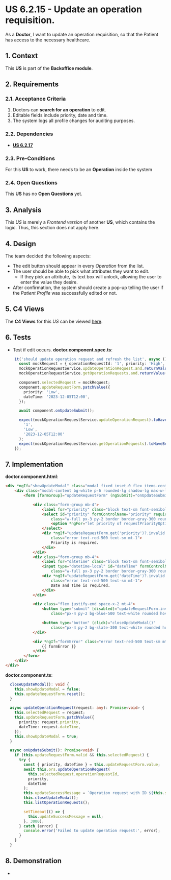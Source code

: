 # US 6.2.15 - Update an operation requisition.

As a **Doctor**, I want to update an operation requisition, so that the Patient has access to the necessary healthcare.


## 1. Context

This **US** is part of the **Backoffice module**.

## 2. Requirements

### 2.1. Acceptance Criteria

1. Doctors can **search for an operation** to edit.
2. Editable fields include priority, date and time.
4. The system logs all profile changes for auditing purposes.

### 2.2. Dependencies

* [**US 6.2.17**](../../sprint-b/6-2-17/readme.md)

### 2.3. Pre-Conditions

For this **US** to work, there needs to be an **Operation** inside the system

### 2.4. Open Questions

This **US** has no **Open Questions** yet.

## 3. Analysis

This *US* is merely a *Frontend version* of another **US**, which contains the logic. Thus, this section does not apply here.

## 4. Design

The team decided the following aspects:
* The edit button should appear in every *Operation* from the list.
* The user should be able to pick what attributes they want to edit.
    * If they pick an attribute, its text box will unlock, allowing the user to enter the value they desire.
* After confirmation, the system should create a pop-up telling the user if the *Patient Profile* was successfully edited or not.

## 5. C4 Views

The **C4 Views** for this *US* can be viewed [here](views/readme.md).

## 6. Tests

* Test if edit occurs.
**doctor.component.spec.ts**:

```ts
    it('should update operation request and refresh the list', async () => {
      const mockRequest = { operationRequestId: '1', priority: 'High', dateTime: '2023-12-01T12:00' };
      mockOperationRequestService.updateOperationRequest.and.returnValue(Promise.resolve());
      mockOperationRequestService.getOperationRequests.and.returnValue(Promise.resolve([]));

      component.selectedRequest = mockRequest;
      component.updateRequestForm.patchValue({
        priority: 'Low',
        dateTime: '2023-12-05T12:00',
      });

      await component.onUpdateSubmit();

      expect(mockOperationRequestService.updateOperationRequest).toHaveBeenCalledWith(
        '1',
        'Low',
        '2023-12-05T12:00'
      );
      expect(mockOperationRequestService.getOperationRequests).toHaveBeenCalled();
    });
```

## 7. Implementation

**doctor.component.html**:

```html
<div *ngIf="showUpdateModal" class="modal fixed inset-0 flex items-center justify-center bg-gray-800 bg-opacity-50">
    <div class="modal-content bg-white p-6 rounded-lg shadow-lg max-w-lg w-full">
        <form [formGroup]="updateRequestForm" (ngSubmit)="onUpdateSubmit()">

            <div class="form-group mb-4">
                <label for="priority" class="block text-sm font-semibold mb-2">Priority</label>
                <select id="priority" formControlName="priority" required
                    class="w-full px-3 py-2 border border-gray-300 rounded-md focus:ring-2 focus:ring-blue-500">
                    <option *ngFor="let priority of requestPriorityOptions" [value]="priority">{{ priority }}</option>
                </select>
                <div *ngIf="updateRequestForm.get('priority')?.invalid && updateRequestForm.get('priority')?.touched"
                    class="error text-red-500 text-sm mt-1">
                    Priority is required.
                </div>
            </div>
            <div class="form-group mb-4">
                <label for="dateTime" class="block text-sm font-semibold mb-2">Date and Time</label>
                <input type="datetime-local" id="dateTime" formControlName="dateTime" required
                    class="w-full px-3 py-2 border border-gray-300 rounded-md focus:ring-2 focus:ring-blue-500" />
                <div *ngIf="updateRequestForm.get('dateTime')?.invalid && updateRequestForm.get('dateTime')?.touched"
                    class="error text-red-500 text-sm mt-1">
                    Date and Time is required.
                </div>
            </div>

            <div class="flex justify-end space-x-2 mt-4">
                <button type="submit" [disabled]="updateRequestForm.invalid"
                    class="px-4 py-2 bg-blue-500 text-white rounded hover:bg-blue-600 transition">Update</button>

                <button type="button" (click)="closeUpdateModal()"
                    class="px-4 py-2 bg-slate-300 text-white rounded hover:bg-slate-600 transition">Cancel</button>
            </div>

            <div *ngIf="formError" class="error text-red-500 text-sm mt-2">
                {{ formError }}
            </div>
        </form>
    </div>
</div>
```


**doctor.component.ts**:

```ts
  closeUpdateModal(): void {
    this.showUpdateModal = false;
    this.updateRequestForm.reset();
  }

  async updateOperationRequest(request: any): Promise<void> {
    this.selectedRequest = request;
    this.updateRequestForm.patchValue({
      priority: request.priority,
      dateTime: request.dateTime,
    });
    this.showUpdateModal = true;
  }

  async onUpdateSubmit(): Promise<void> {
    if (this.updateRequestForm.valid && this.selectedRequest) {
      try {
        const { priority, dateTime } = this.updateRequestForm.value;
        await this.ors.updateOperationRequest(
          this.selectedRequest.operationRequestId,
          priority,
          dateTime
        );
        this.updateSuccessMessage = `Operation request with ID ${this.selectedRequest.operationRequestId} was updated successfully.`;
        this.closeUpdateModal();
        this.listOperationRequests();

        setTimeout(() => {
          this.updateSuccessMessage = null;
        }, 3000);
      } catch (error) {
        console.error('Failed to update operation request:', error);
      }
    }
  }
```

## 8. Demonstration

-